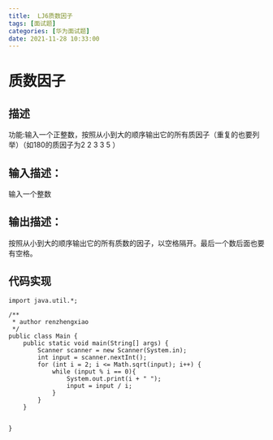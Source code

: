 ```yaml
---
title:  LJ6质数因子
tags: [面试题]
categories: [华为面试题]
date: 2021-11-28 10:33:00
---
```

# 质数因子

## 描述

功能:输入一个正整数，按照从小到大的顺序输出它的所有质因子（重复的也要列举）（如180的质因子为2 2 3 3 5 ）

## 输入描述：

输入一个整数
## 输出描述：

按照从小到大的顺序输出它的所有质数的因子，以空格隔开。最后一个数后面也要有空格。
## 代码实现
```
import java.util.*;

/**
 * author renzhengxiao
 */
public class Main {
    public static void main(String[] args) {
        Scanner scanner = new Scanner(System.in);
        int input = scanner.nextInt();
        for (int i = 2; i <= Math.sqrt(input); i++) {
            while (input % i == 0){
                System.out.print(i + " ");
                input = input / i;
            }
        }
    }


}


```
